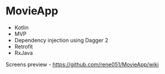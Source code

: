 # MovieApp

- Kotlin 
- MVP 
- Dependency injection using Dagger 2 
- Retrofit 
- RxJava

Screens preview - https://github.com/rene051/MovieApp/wiki
